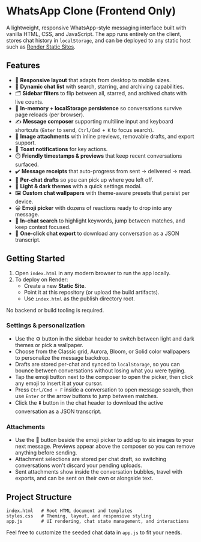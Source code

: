 # WhatsApp Clone (Frontend Only)

A lightweight, responsive WhatsApp-style messaging interface built with vanilla HTML, CSS, and JavaScript. The app runs entirely on the client, stores chat history in `localStorage`, and can be deployed to any static host such as [Render Static Sites](https://render.com/docs/static-sites).

## Features

- 📱 **Responsive layout** that adapts from desktop to mobile sizes.
- 💬 **Dynamic chat list** with search, starring, and archiving capabilities.
- 🗂️ **Sidebar filters** to flip between all, starred, and archived chats with live counts.
- 🧠 **In-memory + localStorage persistence** so conversations survive page reloads (per browser).
- ✍️ **Message composer** supporting multiline input and keyboard shortcuts (`Enter` to send, `Ctrl/Cmd + K` to focus search).
- 📎 **Image attachments** with inline previews, removable drafts, and export support.
- 🔔 **Toast notifications** for key actions.
- ⏱️ **Friendly timestamps & previews** that keep recent conversations surfaced.
- ✔️ **Message receipts** that auto-progress from sent → delivered → read.
- 📝 **Per-chat drafts** so you can pick up where you left off.
- 🎨 **Light & dark themes** with a quick settings modal.
- 🖼️ **Custom chat wallpapers** with theme-aware presets that persist per device.
- 😀 **Emoji picker** with dozens of reactions ready to drop into any message.
- 🔎 **In-chat search** to highlight keywords, jump between matches, and keep context focused.
- 📄 **One-click chat export** to download any conversation as a JSON transcript.

## Getting Started

1. Open `index.html` in any modern browser to run the app locally.
2. To deploy on Render:
   - Create a new **Static Site**.
   - Point it at this repository (or upload the build artifacts).
   - Use `index.html` as the publish directory root.

No backend or build tooling is required.

### Settings & personalization

- Use the ⚙️ button in the sidebar header to switch between light and dark themes or pick a wallpaper.
- Choose from the Classic grid, Aurora, Bloom, or Solid color wallpapers to personalize the message backdrop.
- Drafts are stored per-chat and synced to `localStorage`, so you can bounce between conversations without losing what you were typing.
- Tap the emoji button next to the composer to open the picker, then click any emoji to insert it at your cursor.
- Press `Ctrl/Cmd + F` inside a conversation to open message search, then use `Enter` or the arrow buttons to jump between matches.
- Click the ⬇️ button in the chat header to download the active conversation as a JSON transcript.

### Attachments

- Use the 📎 button beside the emoji picker to add up to six images to your next message. Previews appear above the composer so you can remove anything before sending.
- Attachment selections are stored per chat draft, so switching conversations won't discard your pending uploads.
- Sent attachments show inside the conversation bubbles, travel with exports, and can be sent on their own or alongside text.

## Project Structure

```
index.html   # Root HTML document and templates
styles.css   # Theming, layout, and responsive styling
app.js       # UI rendering, chat state management, and interactions
```

Feel free to customize the seeded chat data in `app.js` to fit your needs.
